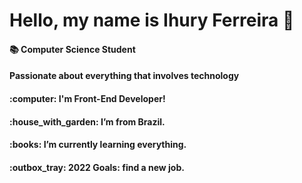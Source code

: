 <H1> Hello, my name is Ihury Ferreira 🤝</H1> 
<H4> 📚 Computer Science Student </H4>
<H4> Passionate about everything that involves technology </H4>
<h4>:computer: I'm Front-End Developer!</h4>
<h4>:house_with_garden: I’m from Brazil.</h4>
<h4>:books: I’m currently learning everything.</h4>
<h4>:outbox_tray: 2022 Goals: find a new job.</h4>
<br><br>

